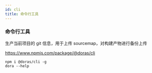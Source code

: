 ```yaml
---
id: cli
title: 命令行工具
---
```


### 命令行工具
生产当前项目的 git 信息，用于上传 sourcemap，对构建产物进行备份上传

https://www.npmjs.com/package/@doras/cli
```shell
npm i @doras/cli -g
dora --help
```
